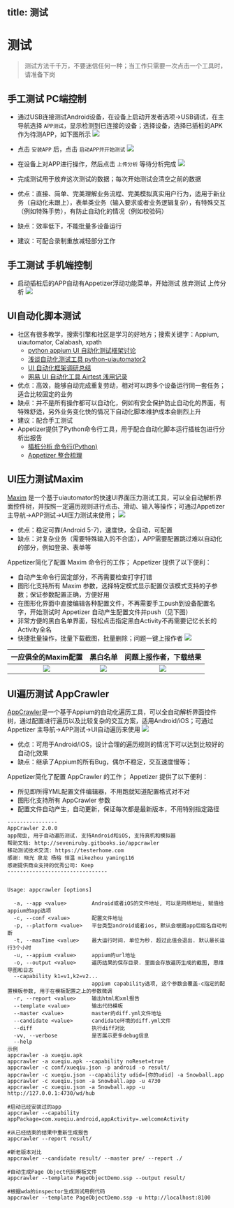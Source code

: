 title: 测试
---

# 测试

> 测试方法千千万，不要迷信任何一种；当工作只需要一次点击一个工具时，请准备下岗

## 手工测试 PC端控制
* 通过USB连接测试Android设备，在设备上启动开发者选项->USB调试，在主导航选择 `APP测试`，显示检测到已连接的设备；选择设备，选择已插桩的APK作为待测APP，如下图所示
![](../get-started-testing.png)
* 点击 `安装APP` 后，点击 `启动APP并开始测试`
![](../get-started-start-testing.png)
* 在设备上对APP进行操作，然后点击 `上传分析` 等待分析完成
![](../get-started-finish-testing.png)
* 完成测试用于放弃这次测试的数据；每次开始测试会清空之前的数据

* 优点：直接、简单、完美理解业务流程、完美模拟真实用户行为，适用于新业务（自动化未跟上），表单类业务（输入要求或者业务逻辑复杂），有特殊交互（例如特殊手势），有防止自动化的情况（例如校验码）
* 缺点：效率低下，不能批量多设备运行
* 建议：可配合录制重放减轻部分工作

## 手工测试 手机端控制
* 启动插桩后的APP自动有Appetizer浮动功能菜单，开始测试 放弃测试 上传分析
![](floating-menu.png)

## UI自动化脚本测试
* 社区有很多教学，搜索引擎和社区是学习的好地方；搜索关键字：Appium, uiautomator, Calabash, xpath
  * [python appium UI 自动化测试框架讨论](https://testerhome.com/topics/11866)
  * [浅谈自动化测试工具 python-uiautomator2](https://testerhome.com/topics/11357)
  * [UI 自动化框架调研总结](https://testerhome.com/topics/6602)
  * [网易 UI 自动化工具 Airtest 浅用记录](https://testerhome.com/topics/12391)
* 优点：高效，能够自动完成重复劳动，相对可以跨多个设备运行同一套任务；适合比较固定的业务
* 缺点：并不是所有操作都可以自动化，例如有安全保护防止自动化的界面，有特殊舒适，另外业务变化快的情况下自动化脚本维护成本会剧烈上升
* 建议：配合手工测试
* Appetizer提供了Python命令行工具，用于配合自动化脚本运行插桩包进行分析出报告
  * [插桩分析 命令行(Python) ](../integration/insights.py.html)
  * [Appetizer 整合梳理](https://testerhome.com/topics/10290)

## UI压力测试Maxim
[Maxim](https://github.com/zhangzhao4444/Maxim) 是一个基于uiautomator的快速UI界面压力测试工具，可以全自动解析界面控件树，并按照一定遍历规则进行点击、滑动、输入等操作；可通过Appetizer 主导航->APP测试->UI压力测试来使用；
![](https://testerhome.com/uploads/photo/2018/8028ddbc-38c2-427b-8864-336e9316ed52.gif!large)
* 优点：稳定可靠(Android 5-7)，速度快，全自动，可配置
* 缺点：对复杂业务（需要特殊输入的不合适），APP需要配置跳过难以自动化的部分，例如登录、表单等

Appetizer简化了配置 Maxim 命令行的工作； Appetizer 提供了以下便利：
* 自动产生命令行固定部分，不再需要检查打字打错
* 图形化支持所有 Maxim 参数，选择特定模式显示配置仅该模式支持的子参数；保证参数配置正确，方便好用
* 在图形化界面中直接编辑各种配置文件，不再需要手工push到设备配置名字，开始测试时 Appetizer 自动产生配置文件并push（见下图）
* 非常方便的黑白名单界面，轻松点击指定黑白Activity不再需要记忆长长的Activity全名
* 快捷批量操作，批量下载截图，批量删除；问题一键上报作者
![](maxim-overview.png)

|  一应俱全的Maxim配置  | 黑白名单 | 问题上报作者，下载结果 | 
|:-----------------:| :---------------: | :--: |
|  ![](maxim-config.png) |![](maxim-whitelist.png)| ![](maxim-download-results.png)|

## UI遍历测试 AppCrawler
[AppCrawler](https://testerhome.com/topics/8343)是一个基于Appium的自动化遍历工具，可以全自动解析界面控件树，通过配置进行遍历以及比较复杂的交互方案，适用Android/iOS；可通过Appetizer 主导航->APP测试->UI自动遍历来使用
![](https://testerhome.com/uploads/photo/2017/25cdb6a8-d6cb-4891-b0ff-5ccd7c3005c8.png!large)
* 优点：可用于Android/iOS，设计合理的遍历规则的情况下可以达到比较好的自动化效果
* 缺点：继承了Appium的所有Bug，偶尔不稳定，交互速度慢等；

Appetizer简化了配置 AppCrawler 的工作； Appetizer 提供了以下便利：
* 所见即所得YML配置文件编辑器，不用跑就知道配置格式对不对
* 图形化支持所有 AppCrawler 参数
* 配置文件自动产生，自动更新，保证每次都是最新版本，不用特别指定路径

```
----------------
AppCrawler 2.0.0
app爬虫, 用于自动遍历测试. 支持Android和iOS, 支持真机和模拟器
帮助文档: http://seveniruby.gitbooks.io/appcrawler
移动测试技术交流: https://testerhome.com
感谢: 晓光 泉龙 杨榕 恒温 mikezhou yaming116
感谢提供商业支持的优秀公司: Keep
--------------------------------


Usage: appcrawler [options]

  -a, --app <value>        Android或者iOS的文件地址, 可以是网络地址, 赋值给appium的app选项
  -c, --conf <value>       配置文件地址
  -p, --platform <value>   平台类型android或者ios, 默认会根据app后缀名自动判断
  -t, --maxTime <value>    最大运行时间. 单位为秒. 超过此值会退出. 默认最长运行3个小时
  -u, --appium <value>     appium的url地址
  -o, --output <value>     遍历结果的保存目录. 里面会存放遍历生成的截图, 思维导图和日志
  --capability k1=v1,k2=v2...
                           appium capability选项, 这个参数会覆盖-c指定的配置模板参数, 用于在模板配置之上的参数微调
  -r, --report <value>     输出html和xml报告
  --template <value>       输出代码模板
  --master <value>         master的diff.yml文件地址
  --candidate <value>      candidate环境的diff.yml文件
  --diff                   执行diff对比
  -vv, --verbose           是否展示更多debug信息
  --help
示例
appcrawler -a xueqiu.apk
appcrawler -a xueqiu.apk --capability noReset=true
appcrawler -c conf/xueqiu.json -p android -o result/
appcrawler -c xueqiu.json --capability udid=[你的udid] -a Snowball.app
appcrawler -c xueqiu.json -a Snowball.app -u 4730
appcrawler -c xueqiu.json -a Snowball.app -u http://127.0.0.1:4730/wd/hub

#启动已经安装过的app
appcrawler --capability appPackage=com.xueqiu.android,appActivity=.welcomeActivity

#从已经结束的结果中重新生成报告
appcrawler --report result/

#新老版本对比
appcrawler --candidate result/ --master pre/ --report ./

#自动生成Page Object代码模板文件
appcrawler --template PageObjectDemo.ssp --output result/

#根据wda的inspector生成测试用例代码
appcrawler --template PageObjectDemo.ssp -u http://localhost:8100
```
